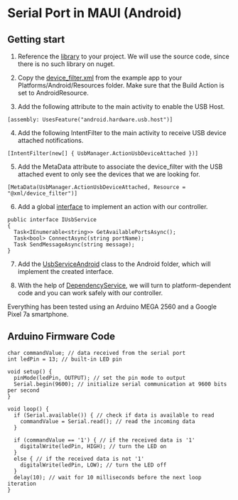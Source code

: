 #  Serial Port in MAUI (Android)

## Getting start

1. Reference the [library](https://github.com/anotherlab/UsbSerialForAndroid?tab=readme-ov-file) to your project. We will use the source code, since there is no such library on nuget.
   
2. Copy the [device_filter.xml](https://github.com/anotherlab/UsbSerialForAndroid/blob/main/UsbSerialExampleApp/Resources/xml/device_filter.xml) from the example app to your Platforms/Android/Resources folder. Make sure that the Build Action is set to AndroidResource.

3. Add the following attribute to the main activity to enable the USB Host.

```
[assembly: UsesFeature("android.hardware.usb.host")]
```

4. Add the following IntentFilter to the main activity to receive USB device attached notifications.

```
[IntentFilter(new[] { UsbManager.ActionUsbDeviceAttached })]
```

5. Add the MetaData attribute to associate the device_filter with the USB attached event to only see the devices that we are looking for.

```
[MetaData(UsbManager.ActionUsbDeviceAttached, Resource = "@xml/device_filter")]
```

6. Add a global [interface](https://github.com/c3n9/SerialPortTestInAndroid/blob/master/SerialPortTest/IUsbService.cs) to implement an action with our controller.

```
public interface IUsbService
{
  Task<IEnumerable<string>> GetAvailablePortsAsync();
  Task<bool> ConnectAsync(string portName);
  Task SendMessageAsync(string message);
}
```

7. Add the [UsbServiceAndroid](https://github.com/c3n9/SerialPortTestInAndroid/tree/master/SerialPortTest/Platforms/Android) class to the Android folder, which will implement the created interface.
   
8. With the help of [DependencyService](https://github.com/c3n9/SerialPortTestInAndroid/blob/master/SerialPortTest/MainPage.xaml.cs), we will turn to platform-dependent code and you can work safely with our controller.

Everything has been tested using an Arduino MEGA 2560 and a Google Pixel 7a smartphone.

## Arduino Firmware Code

```
char commandValue; // data received from the serial port
int ledPin = 13; // built-in LED pin

void setup() {
  pinMode(ledPin, OUTPUT); // set the pin mode to output
  Serial.begin(9600); // initialize serial communication at 9600 bits per second
}

void loop() {
  if (Serial.available()) { // check if data is available to read
    commandValue = Serial.read(); // read the incoming data
  }

  if (commandValue == '1') { // if the received data is '1'
    digitalWrite(ledPin, HIGH); // turn the LED on
  }
  else { // if the received data is not '1'
    digitalWrite(ledPin, LOW); // turn the LED off
  }
  delay(10); // wait for 10 milliseconds before the next loop iteration
}
```
